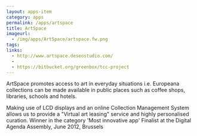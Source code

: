 ```yaml
---
layout: apps-item
category: apps
permalink: /apps/artspace
title: ArtSpace
imageurl:
  - /img/apps/ArtSpace/artspace.fw.png
tags:
links:
  - http://www.artspace.deseostudio.com/
  - 
  - https://bitbucket.org/greenbox/tcc-project
---
```


ArtSpace promotes access to art in everyday situations i.e. Europeana collections can be made available in public places such as coffee shops, libraries, schools and hotels.

Making use of LCD displays and an online Collection Management System allows us to provide a "Virtual art leasing" service and highly personalised curation. Winner in the category 'Most innovative app'
Finalist at the Digital Agenda Assembly, June 2012, Brussels
